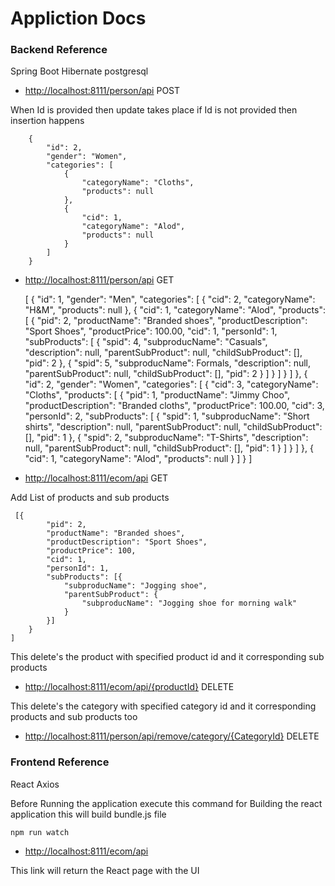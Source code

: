 # Appliction Docs

### Backend Reference
Spring Boot Hibernate postgresql 

* [http://localhost:8111/person/api](http://localhost:8111/person/api) POST

When Id is provided then update takes place if Id is not provided then insertion happens

        {
            "id": 2,
            "gender": "Women",
            "categories": [
                {
                    "categoryName": "Cloths",
                    "products": null
                },
                {
                    "cid": 1,
                    "categoryName": "Alod",
                    "products": null
                }
            ]
        }

* [http://localhost:8111/person/api](http://localhost:8111/person/api) GET



    [
        {
            "id": 1,
            "gender": "Men",
            "categories": [
                {
                    "cid": 2,
                    "categoryName": "H&M",
                    "products": null
                },
                {
                    "cid": 1,
                    "categoryName": "Alod",
                    "products": [
                        {
                            "pid": 2,
                            "productName": "Branded shoes",
                            "productDescription": "Sport Shoes",
                            "productPrice": 100.00,
                            "cid": 1,
                            "personId": 1,
                            "subProducts": [
                                {
                                    "spid": 4,
                                    "subproducName": "Casuals",
                                    "description": null,
                                    "parentSubProduct": null,
                                    "childSubProduct": [],
                                    "pid": 2
                                },
                                {
                                    "spid": 5,
                                    "subproducName": Formals,
                                    "description": null,
                                    "parentSubProduct": null,
                                    "childSubProduct": [],
                                    "pid": 2
                                }
                            ]
                        }
                    ]
                }
            ]
        },
        {
            "id": 2,
            "gender": "Women",
            "categories": [
                {
                    "cid": 3,
                    "categoryName": "Cloths",
                    "products": [
                        {
                            "pid": 1,
                            "productName": "Jimmy Choo",
                            "productDescription": "Branded cloths",
                            "productPrice": 100.00,
                            "cid": 3,
                            "personId": 2,
                            "subProducts": [
                                {
                                    "spid": 1,
                                    "subproducName": "Short shirts",
                                    "description": null,
                                    "parentSubProduct": null,
                                    "childSubProduct": [],
                                    "pid": 1
                                },
                                {
                                    "spid": 2,
                                    "subproducName": "T-Shirts",
                                    "description": null,
                                    "parentSubProduct": null,
                                    "childSubProduct": [],
                                    "pid": 1
                                }
                            ]
                        }
                    ]
                },
                {
                    "cid": 1,
                    "categoryName": "Alod",
                    "products": null
                }
            ]
        }
    ]


* [http://localhost:8111/ecom/api](http://localhost:8111/ecom/api) GET

Add List of products and sub products

     [{
            "pid": 2,
            "productName": "Branded shoes",
            "productDescription": "Sport Shoes",
            "productPrice": 100,
            "cid": 1,
            "personId": 1,
            "subProducts": [{
                "subproducName": "Jogging shoe",
                "parentSubProduct": {
                    "subproducName": "Jogging shoe for morning walk"
                }
            }]
        }
    ]


This delete's the product with specified product id and it corresponding sub products
* [http://localhost:8111/ecom/api/{productId}](http://localhost:8111/ecom/api/{productId}) DELETE


This delete's the category with specified category id and it corresponding products and sub products too
* [http://localhost:8111/person/api/remove/category/{CategoryId}](http://localhost:8111/person/api/remove/category/{CategoryId}) DELETE




### Frontend Reference
React Axios 

Before Running the application execute this command for Building the react application this will build bundle.js file

    npm run watch 

* [http://localhost:8111/ecom/api](http://localhost:8111)

This link will return the React page with the UI